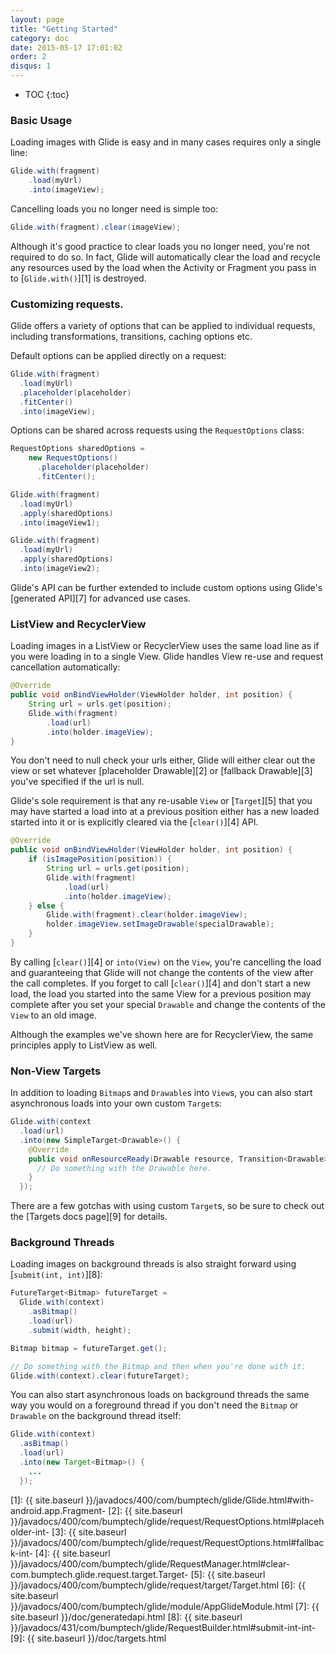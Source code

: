 ```yaml
---
layout: page
title: "Getting Started"
category: doc
date: 2015-05-17 17:01:02
order: 2
disqus: 1
---
```

* TOC
{:toc}

### Basic Usage

Loading images with Glide is easy and in many cases requires only a single line:

```java
Glide.with(fragment)
    .load(myUrl)
    .into(imageView);
```

Cancelling loads you no longer need is simple too:

```java
Glide.with(fragment).clear(imageView);
```

Although it's good practice to clear loads you no longer need, you're not required to do so. In fact, Glide will automatically clear the load and recycle any resources used by the load when the Activity or Fragment you pass in to [``Glide.with()``][1] is destroyed.

### Customizing requests.

Glide offers a variety of options that can be applied to individual requests, including transformations, transitions, caching options etc.

Default options can be applied directly on a request:

```java
Glide.with(fragment)
  .load(myUrl)
  .placeholder(placeholder)
  .fitCenter()
  .into(imageView);
```

Options can be shared across requests using the `RequestOptions` class:

```java
RequestOptions sharedOptions =
    new RequestOptions()
      .placeholder(placeholder)
      .fitCenter();

Glide.with(fragment)
  .load(myUrl)
  .apply(sharedOptions)
  .into(imageView1);

Glide.with(fragment)
  .load(myUrl)
  .apply(sharedOptions)
  .into(imageView2);
```

Glide's API can be further extended to include custom options using Glide's [generated API][7] for advanced use cases.

### ListView and RecyclerView

Loading images in a ListView or RecyclerView uses the same load line as if you were loading in to a single View. Glide handles View re-use and request cancellation automatically:

```java
@Override
public void onBindViewHolder(ViewHolder holder, int position) {
    String url = urls.get(position);
    Glide.with(fragment)
        .load(url)
        .into(holder.imageView);
}
```

You don't need to null check your urls either, Glide will either clear out the view or set whatever [placeholder Drawable][2] or [fallback Drawable][3] you've specified if the url is null.


Glide's sole requirement is that any re-usable ``View`` or [``Target``][5] that you may have started a load into at a previous position either has a new loaded started into it or is explicitly cleared via the [``clear()``][4] API.

```java
@Override
public void onBindViewHolder(ViewHolder holder, int position) {
    if (isImagePosition(position)) {
        String url = urls.get(position);
        Glide.with(fragment)
            .load(url)
            .into(holder.imageView);
    } else {
        Glide.with(fragment).clear(holder.imageView);
        holder.imageView.setImageDrawable(specialDrawable);
    }
}
```

By calling [``clear()``][4] or ``into(View)`` on the ``View``, you're cancelling the load and guaranteeing that Glide will not change the contents of the view after the call completes. If you forget to call [``clear()``][4] and don't start a new load, the load you started into the same View for a previous position may complete after you set your special ``Drawable`` and change the contents of the ``View`` to an old image.

Although the examples we've shown here are for RecyclerView, the same principles apply to ListView as well.

### Non-View Targets

In addition to loading ``Bitmap``s and ``Drawable``s into ``View``s, you can also start asynchronous loads into your own custom ``Target``s:

```java
Glide.with(context
  .load(url)
  .into(new SimpleTarget<Drawable>() {
    @Override
    public void onResourceReady(Drawable resource, Transition<Drawable> transition) {
      // Do something with the Drawable here.
    }
  });
```

There are a few gotchas with using custom ``Target``s, so be sure to check out the [Targets docs page][9] for details.

### Background Threads

Loading images on background threads is also straight forward using [``submit(int, int)``][8]:

```java
FutureTarget<Bitmap> futureTarget =
  Glide.with(context)
    .asBitmap()
    .load(url)
    .submit(width, height);

Bitmap bitmap = futureTarget.get();

// Do something with the Bitmap and then when you're done with it:
Glide.with(context).clear(futureTarget);
```

You can also start asynchronous loads on background threads the same way you would on a foreground thread if you don't need the ``Bitmap`` or ``Drawable`` on the background thread itself:

```java
Glide.with(context)
  .asBitmap()
  .load(url)
  .into(new Target<Bitmap>() {
    ...
  });
```

[1]: {{ site.baseurl }}/javadocs/400/com/bumptech/glide/Glide.html#with-android.app.Fragment-
[2]: {{ site.baseurl }}/javadocs/400/com/bumptech/glide/request/RequestOptions.html#placeholder-int-
[3]: {{ site.baseurl }}/javadocs/400/com/bumptech/glide/request/RequestOptions.html#fallback-int-
[4]: {{ site.baseurl }}/javadocs/400/com/bumptech/glide/RequestManager.html#clear-com.bumptech.glide.request.target.Target-
[5]: {{ site.baseurl }}/javadocs/400/com/bumptech/glide/request/target/Target.html
[6]: {{ site.baseurl }}/javadocs/400/com/bumptech/glide/module/AppGlideModule.html
[7]: {{ site.baseurl }}/doc/generatedapi.html
[8]: {{ site.baseurl }}/javadocs/431/com/bumptech/glide/RequestBuilder.html#submit-int-int-
[9]: {{ site.baseurl }}/doc/targets.html
